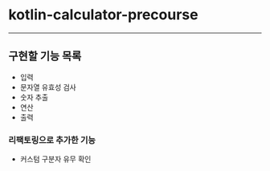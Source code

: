 # kotlin-calculator-precourse

---

## 구현할 기능 목록
- 입력
- 문자열 유효성 검사
- 숫자 추출
- 연산
- 출력

### 리팩토링으로 추가한 기능
- 커스텀 구분자 유무 확인

